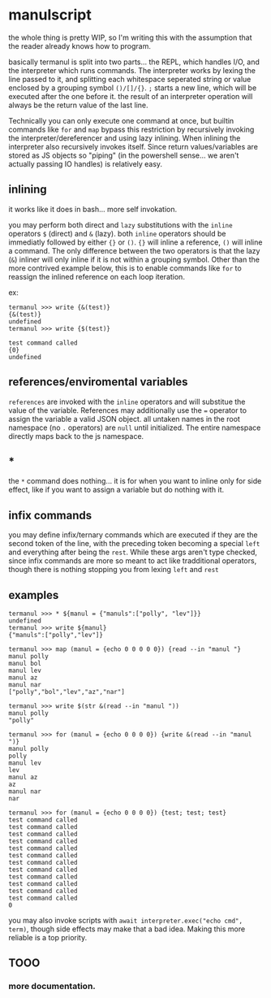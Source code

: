 # manulscript

the whole thing is pretty WIP, so I'm writing this with the assumption that the reader already knows how to program.

basically termanul is split into two parts... the REPL, which handles I/O, and the interpreter which runs commands. The interpreter works by lexing the line passed to it, and splitting each whitespace seperated string or value enclosed by a grouping symbol `()/[]/{}`. `;` starts a new line, which will be executed after the one before it. the result of an interpreter operation will always be the return value of the last line.

Technically you can only execute one command at once, but builtin commands like `for` and `map` bypass this restriction by recursively invoking the interpreter/dereferencer and using lazy inlining. When inlining the interpreter also recursively invokes itself. Since return values/variables are stored as JS objects so "piping" (in the powershell sense... we aren't actually passing IO handles) is relatively easy.   

## inlining

it works like it does in bash... more self invokation.

you may perform both direct and `lazy` substitutions with the `inline` operators `$` (direct) and `&` (lazy). both `inline` operators should be immediatly followed by either `{}` or `()`. `{}` will inline a reference, `()` will inline a command. The only difference between the two operators is that the lazy (`&`) inliner will only inline if it is not within a grouping symbol. Other than the more contrived example below, this is to enable commands like `for` to reassign the inlined reference on each loop iteration.

ex:
```
termanul >>> write {&(test)}
{&(test)}
undefined
termanul >>> write {$(test)}

test command called
{0}
undefined
```

## references/enviromental variables

`references` are invoked with the `inline` operators and will substitue the value of the variable. References may additionally use the `=` operator to assign the variable a valid JSON object. all untaken names in the root namespace (no `.` operators) are `null` until initialized. The entire namespace directly maps back to the js namespace. 

## *

the `*` command does nothing... it is for when you want to inline only for side effect, like if you want to assign a variable but do nothing with it. 

## infix commands

you may define infix/ternary commands which are executed if they are the second token of the line, with the preceding token becoming a special `left` and everything after being the `rest`. While these args aren't type checked, since infix commands are more so meant to act like tradditional operators, though there is nothing stopping you from lexing `left` and `rest`  

## examples

```
termanul >>> * ${manul = {"manuls":["polly", "lev"]}}
undefined
termanul >>> write ${manul}
{"manuls":["polly","lev"]}
```

```
termanul >>> map (manul = {echo 0 0 0 0 0}) {read --in "manul "}
manul polly
manul bol
manul lev
manul az
manul nar
["polly","bol","lev","az","nar"]
```

```
termanul >>> write $(str &(read --in "manul "))
manul polly
"polly"
```

```
termanul >>> for (manul = {echo 0 0 0 0}) {write &(read --in "manul ")}
manul polly
polly
manul lev
lev
manul az
az
manul nar
nar
```

```
termanul >>> for (manul = {echo 0 0 0 0}) {test; test; test}
test command called
test command called
test command called
test command called
test command called
test command called
test command called
test command called
test command called
test command called
test command called
test command called
0
```

you may also invoke scripts with `await interpreter.exec("echo cmd", term)`, though side effects may make that a bad idea. Making this more reliable is a top priority.

## TOOO 

### more documentation.


